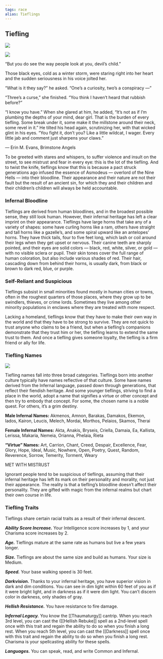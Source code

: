 ```yaml
---
tags: race
alias: Tieflings
---
```

## Tiefling

[![](https://www.dndbeyond.com/attachments/thumbnails/0/648/850/178/tieflingintro.png)](https://www.dndbeyond.com/attachments/0/648/tieflingintro.png)

[![](https://www.dndbeyond.com/attachments/thumbnails/0/646/280/441/tiefling.png)](https://www.dndbeyond.com/attachments/0/646/tiefling.png)

“But you do see the way people look at you, devil’s child.”

Those black eyes, cold as a winter storm, were staring right into her heart and the sudden seriousness in his voice jolted her.

“What is it they say?” he asked. “One’s a curiosity, two’s a conspiracy —”

“Three’s a curse,” she finished. “You think I haven’t heard that rubbish before?”

“I know you have.” When she glared at him, he added, “It’s not as if I’m plumbing the depths of your mind, dear girl. That is the burden of every tiefling. Some break under it, some make it the millstone around their neck, some revel in it.” He tilted his head again, scrutinizing her, with that wicked glint in his eyes. “You fight it, don’t you? Like a little wildcat, I wager. Every little jab and comment just sharpens your claws.”

— Erin M. Evans, Brimstone Angels

To be greeted with stares and whispers, to suffer violence and insult on the street, to see mistrust and fear in every eye: this is the lot of the tiefling. And to twist the knife, tieflings know that this is because a pact struck generations ago infused the essence of Asmodeus — overlord of the Nine Hells — into their bloodline. Their appearance and their nature are not their fault but the result of an ancient sin, for which they and their children and their children’s children will always be held accountable.

### Infernal Bloodline

Tieflings are derived from human bloodlines, and in the broadest possible sense, they still look human. However, their infernal heritage has left a clear imprint on their appearance. Tieflings have large horns that take any of a variety of shapes: some have curling horns like a ram, others have straight and tall horns like a gazelle’s, and some spiral upward like an antelopes’ horns. They have thick tails, four to five feet long, which lash or coil around their legs when they get upset or nervous. Their canine teeth are sharply pointed, and their eyes are solid colors — black, red, white, silver, or gold — with no visible sclera or pupil. Their skin tones cover the full range of human coloration, but also include various shades of red. Their hair, cascading down from behind their horns, is usually dark, from black or brown to dark red, blue, or purple.

### Self-Reliant and Suspicious

Tieflings subsist in small minorities found mostly in human cities or towns, often in the roughest quarters of those places, where they grow up to be swindlers, thieves, or crime lords. Sometimes they live among other minority populations in enclaves where they are treated with more respect.

Lacking a homeland, tieflings know that they have to make their own way in the world and that they have to be strong to survive. They are not quick to trust anyone who claims to be a friend, but when a tiefling’s companions demonstrate that they trust him or her, the tiefling learns to extend the same trust to them. And once a tiefling gives someone loyalty, the tiefling is a firm friend or ally for life.

### Tiefling Names

[![](https://www.dndbeyond.com/attachments/thumbnails/0/647/330/189/tiefling1.png)](https://www.dndbeyond.com/attachments/0/647/tiefling1.png)

Tiefling names fall into three broad categories. Tieflings born into another culture typically have names reflective of that culture. Some have names derived from the Infernal language, passed down through generations, that reflect their fiendish heritage. And some younger tieflings, striving to find a place in the world, adopt a name that signifies a virtue or other concept and then try to embody that concept. For some, the chosen name is a noble quest. For others, it’s a grim destiny.

**Male Infernal Names:** Akmenos, Amnon, Barakas, Damakos, Ekemon, Iados, Kairon, Leucis, Melech, Mordai, Morthos, Pelaios, Skamos, Therai

**Female Infernal Names:** Akta, Anakis, Bryseis, Criella, Damaia, Ea, Kallista, Lerissa, Makaria, Nemeia, Orianna, Phelaia, Rieta

**“Virtue” Names:** Art, Carrion, Chant, Creed, Despair, Excellence, Fear, Glory, Hope, Ideal, Music, Nowhere, Open, Poetry, Quest, Random, Reverence, Sorrow, Temerity, Torment, Weary

MET WITH MISTRUST

Ignorant people tend to be suspicious of tieflings, assuming that their infernal heritage has left its mark on their personality and morality, not just their appearance. The reality is that a tiefling’s bloodline doesn’t affect their personality. They are gifted with magic from the infernal realms but chart their own course in life.

### Tiefling Traits

Tieflings share certain racial traits as a result of their infernal descent.

_**Ability Score Increase.**_ Your Intelligence score increases by 1, and your Charisma score increases by 2.

_**Age.**_ Tieflings mature at the same rate as humans but live a few years longer.

_**Size.**_ Tieflings are about the same size and build as humans. Your size is Medium.

_**Speed.**_ Your base walking speed is 30 feet.

_**Darkvision.**_ Thanks to your infernal heritage, you have superior vision in dark and dim conditions. You can see in dim light within 60 feet of you as if it were bright light, and in darkness as if it were dim light. You can’t discern color in darkness, only shades of gray.

_**Hellish Resistance.**_ You have resistance to fire damage.

_**Infernal Legacy.**_ You know the [[Thaumaturgy]] cantrip. When you reach 3rd level, you can cast the ([[Hellish Rebuke]] spell as a 2nd-level spell once with this trait and regain the ability to do so when you finish a long rest. When you reach 5th level, you can cast the [[Darkness]] spell once with this trait and regain the ability to do so when you finish a long rest. Charisma is your spellcasting ability for these spells.

_**Languages.**_ You can speak, read, and write Common and Infernal.